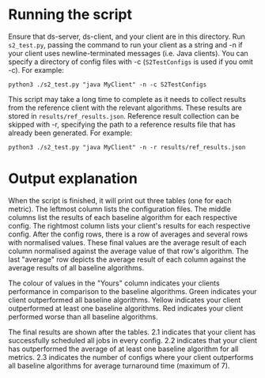 # Running the script
Ensure that ds-server, ds-client, and your client are in this directory.
Run `s2_test.py`, passing the command to run your client as a string and -n if your client uses newline-terminated messages (i.e. Java clients).
You can specify a directory of config files with -c (`S2TestConfigs` is used if you omit -c).
For example:
```
python3 ./s2_test.py "java MyClient" -n -c S2TestConfigs
```

This script may take a long time to complete as it needs to collect results from the reference client with the relevant algorithms.
These results are stored in `results/ref_results.json`.
Reference result collection can be skipped with -r, specifying the path to a reference results file that has already been generated.
For example:
```
python3 ./s2_test.py "java MyClient" -n -r results/ref_results.json
```

# Output explanation
When the script is finished, it will print out three tables (one for each metric).
The leftmost column lists the configuration files.
The middle columns list the results of each baseline algorithm for each respective config.
The rightmost column lists your client's results for each respective config.
After the config rows, there is a row of averages and several rows with normalised values.
These final values are the average result of each column normalised against the average value of that row's algorithm.
The last "average" row depicts the average result of each column against the average results of all baseline algorithms.

The colour of values in the "Yours" column indicates your clients performance in comparison to the baseline algorithms.
Green indicates your client outperformed all baseline algorithms.
Yellow indicates your client outperformed at least one baseline algorithms.
Red indicates your client performed worse than all baseline algorithms.

The final results are shown after the tables.
2.1 indicates that your client has successfully scheduled all jobs in every config.
2.2 indicates that your client has outperformed the average of at least one baseline algorithm for all metrics.
2.3 indicates the number of configs where your client outperforms all baseline algorithms for average turnaround time (maximum of 7).
